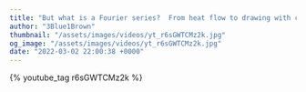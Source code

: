 ```yaml
---
title: "But what is a Fourier series?  From heat flow to drawing with circles | DE4"
author: "3Blue1Brown"
thumbnail: "/assets/images/videos/yt_r6sGWTCMz2k.jpg"
og_image: "/assets/images/videos/yt_r6sGWTCMz2k.jpg"
date: "2022-03-02 22:00:38 +0000"
---
```


{% youtube_tag r6sGWTCMz2k %}
